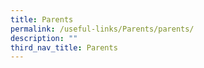 ```yaml
---
title: Parents
permalink: /useful-links/Parents/parents/
description: ""
third_nav_title: Parents
---
```

